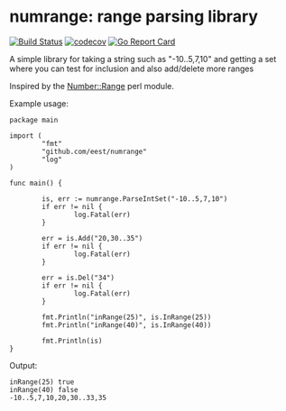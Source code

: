 # numrange: range parsing library
[![Build Status](https://travis-ci.com/eest/numrange.svg?branch=master)](https://travis-ci.com/eest/numrange)
[![codecov](https://codecov.io/gh/eest/numrange/branch/master/graph/badge.svg)](https://codecov.io/gh/eest/numrange)
[![Go Report Card](https://goreportcard.com/badge/github.com/eest/numrange)](https://goreportcard.com/report/github.com/eest/numrange)

A simple library for taking a string such as "-10..5,7,10" and getting a
set where you can test for inclusion and also add/delete more ranges

Inspired by the [Number::Range](https://metacpan.org/pod/Number::Range) perl module.

Example usage:

```
package main

import (
        "fmt"
        "github.com/eest/numrange"
        "log"
)

func main() {

        is, err := numrange.ParseIntSet("-10..5,7,10")
        if err != nil {
                log.Fatal(err)
        }

        err = is.Add("20,30..35")
        if err != nil {
                log.Fatal(err)
        }

        err = is.Del("34")
        if err != nil {
                log.Fatal(err)
        }

        fmt.Println("inRange(25)", is.InRange(25))
        fmt.Println("inRange(40)", is.InRange(40))

        fmt.Println(is)
}
```

Output:
```
inRange(25) true
inRange(40) false
-10..5,7,10,20,30..33,35
```
